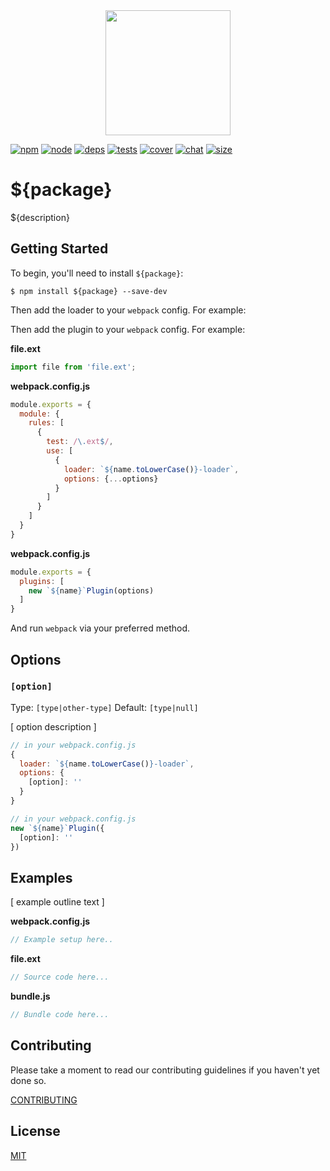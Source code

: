 <div align="center">
  <a href="https://github.com/webpack/webpack">
    <img width="200" height="200" src="https://webpack.js.org/assets/icon-square-big.svg">
  </a>
</div>

[![npm][npm]][npm-url]
[![node][node]][node-url]
[![deps][deps]][deps-url]
[![tests][tests]][tests-url]
[![cover][cover]][cover-url]
[![chat][chat]][chat-url]
[![size][size]][size-url]

# ${package}

${description}

## Getting Started

To begin, you'll need to install `${package}`:

```console
$ npm install ${package} --save-dev
```

<!-- isLoader ? use(this) : delete(isPlugin) -->
Then add the loader to your `webpack` config. For example:

<!-- isPlugin ? use(this) : delete(isLoader) -->
Then add the plugin to your `webpack` config. For example:

**file.ext**
```js
import file from 'file.ext';
```

<!-- isLoader ? use(this) : delete(isPlugin) -->
**webpack.config.js**

```js
module.exports = {
  module: {
    rules: [
      {
        test: /\.ext$/,
        use: [
          {
            loader: `${name.toLowerCase()}-loader`,
            options: {...options}
          }
        ]
      }
    ]
  }
}
```

<!-- isPlugin ? use(this) : delete(isLoader) -->
**webpack.config.js**

```js
module.exports = {
  plugins: [
    new `${name}`Plugin(options)
  ]
}
```

And run `webpack` via your preferred method.

## Options

### `[option]`

Type: `[type|other-type]`
Default: `[type|null]`

[ option description ]

<!-- isLoader ? use(this) : delete(isPlugin) -->
```js
// in your webpack.config.js
{
  loader: `${name.toLowerCase()}-loader`,
  options: {
    [option]: ''
  }
}
```

<!-- isPlugin ? use(this) : delete(isLoader) -->
```js
// in your webpack.config.js
new `${name}`Plugin({
  [option]: ''
})
```

## Examples

[ example outline text ]

**webpack.config.js**
```js
// Example setup here..
```

**file.ext**
```js
// Source code here...
```

**bundle.js**
```js
// Bundle code here...
```

## Contributing

Please take a moment to read our contributing guidelines if you haven't yet done so.

[CONTRIBUTING](./.github/CONTRIBUTING.md)

## License

[MIT](./LICENSE)

[npm]: https://img.shields.io/npm/v/${package}.svg
[npm-url]: https://npmjs.com/package/${package}

[node]: https://img.shields.io/node/v/${package}.svg
[node-url]: https://nodejs.org

[deps]: https://david-dm.org/webpack-contrib/${package}.svg
[deps-url]: https://david-dm.org/webpack-contrib/${package}

[tests]: 	https://img.shields.io/circleci/project/github/webpack-contrib/${package}.svg
[tests-url]: https://circleci.com/gh/webpack-contrib/${package}

[cover]: https://codecov.io/gh/webpack-contrib/${package}/branch/master/graph/badge.svg
[cover-url]: https://codecov.io/gh/webpack-contrib/${package}

[chat]: https://img.shields.io/badge/gitter-webpack%2Fwebpack-brightgreen.svg
[chat-url]: https://gitter.im/webpack/webpack

[size]: https://packagephobia.now.sh/badge?p=${package}
[size-url]: https://packagephobia.now.sh/result?p=${package}
